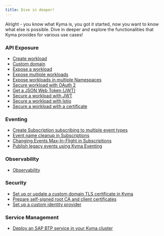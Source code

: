 ```yaml
---
title: Dive in deeper!
---
```


Alright - you know what Kyma is, you got it started, now you want to know what else is possible.
Dive in deeper and explore the functionalities that Kyma provides for various use cases!

### API Exposure

* [Create workload](00-api-exposure/apix-01-create-workload.md)
* [Custom domain](00-api-exposure/apix-02-setup-custom-domain-for-workload.md)
* [Expose a workload](00-api-exposure/apix-04-expose-workload/apix-04-01-expose-workload-apigateway.md)
* [Expose multiple workloads](00-api-exposure/apix-04-expose-workload/apix-04-02-expose-multiple-workloads.md)
* [Expose workloads in multiple Namespaces](00-api-exposure/apix-04-expose-workload/apix-04-03-expose-workloads-multiple-namespaces.md)
* [Secure workload with OAuth 2](00-api-exposure/apix-05-expose-and-secure-a-workload/apix-05-01-expose-and-secure-workload-oauth2.md)
* [Get a JSON Web Token (JWT)](00-api-exposure/apix-05-expose-and-secure-a-workload/apix-05-02-get-jwt.md)
* [Secure a workload with JWT](00-api-exposure/apix-05-expose-and-secure-a-workload/apix-05-03-expose-and-secure-workload-jwt.md)
* [Secure a workload with Istio](00-api-exposure/apix-05-expose-and-secure-a-workload/apix-05-04-expose-and-secure-workload-istio.md)
* [Secure a workload with a certificate](00-api-exposure/apix-05-expose-and-secure-a-workload/apix-05-05-expose-and-secure-workload-with-certificate.md)

### Eventing

* [Create Subscription subscribing to multiple event types](00-eventing/evnt-02-subs-with-multiple-filters.md)
* [Event name cleanup in Subscriptions](00-eventing/evnt-03-type-cleanup.md)
* [Changing Events Max-In-Flight in Subscriptions](00-eventing/evnt-04-change-max-in-flight-in-sub.md)
* [Publish legacy events using Kyma Eventing](00-eventing/evnt-05-send-legacy-events.md)

### Observability

* [Observability](00-observability.md)

### Security

* [Set up or update a custom domain TLS certificate in Kyma](00-security/sec-01-tls-certificates-security.md)
* [Prepare self-signed root CA and client certificates](00-security/sec-02-mtls-selfsign-client-certicate.md)
* [Set up a custom identity provider](00-security/sec-03-set-up-idp.md)

### Service Management

* [Deploy an SAP BTP service in your Kyma cluster](00-service-management/smgt-01-deploy-service.md)
